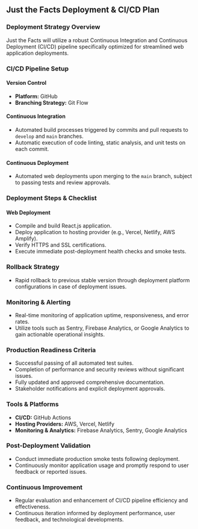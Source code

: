 ## Just the Facts Deployment & CI/CD Plan

### Deployment Strategy Overview
Just the Facts will utilize a robust Continuous Integration and Continuous Deployment (CI/CD) pipeline specifically optimized for streamlined web application deployments.

### CI/CD Pipeline Setup

#### Version Control
- **Platform:** GitHub
- **Branching Strategy:** Git Flow

#### Continuous Integration
- Automated build processes triggered by commits and pull requests to `develop` and `main` branches.
- Automatic execution of code linting, static analysis, and unit tests on each commit.

#### Continuous Deployment
- Automated web deployments upon merging to the `main` branch, subject to passing tests and review approvals.

### Deployment Steps & Checklist

#### Web Deployment
- Compile and build React.js application.
- Deploy application to hosting provider (e.g., Vercel, Netlify, AWS Amplify).
- Verify HTTPS and SSL certifications.
- Execute immediate post-deployment health checks and smoke tests.

### Rollback Strategy
- Rapid rollback to previous stable version through deployment platform configurations in case of deployment issues.

### Monitoring & Alerting
- Real-time monitoring of application uptime, responsiveness, and error rates.
- Utilize tools such as Sentry, Firebase Analytics, or Google Analytics to gain actionable operational insights.

### Production Readiness Criteria
- Successful passing of all automated test suites.
- Completion of performance and security reviews without significant issues.
- Fully updated and approved comprehensive documentation.
- Stakeholder notifications and explicit deployment approvals.

### Tools & Platforms
- **CI/CD:** GitHub Actions
- **Hosting Providers:** AWS, Vercel, Netlify
- **Monitoring & Analytics:** Firebase Analytics, Sentry, Google Analytics

### Post-Deployment Validation
- Conduct immediate production smoke tests following deployment.
- Continuously monitor application usage and promptly respond to user feedback or reported issues.

### Continuous Improvement
- Regular evaluation and enhancement of CI/CD pipeline efficiency and effectiveness.
- Continuous iteration informed by deployment performance, user feedback, and technological developments.